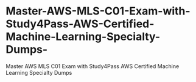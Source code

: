 # Master-AWS-MLS-C01-Exam-with-Study4Pass-AWS-Certified-Machine-Learning-Specialty-Dumps-
Master AWS MLS C01 Exam with Study4Pass AWS Certified Machine Learning Specialty Dumps 

